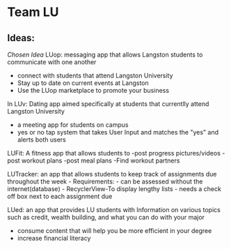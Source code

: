 # Team LU

## Ideas:

*Chosen Idea*
LUop: messaging app that allows Langston students to communicate with one another
 - connect with students that attend Langston University 
 - Stay up to date on current events at Langston
 - Use the LUop marketplace to promote your business

In LUv: Dating app aimed specifically at students that currentlly attend Langston University
 - a meeting app for students on campus
 - yes or no tap system that takes User Input and matches the "yes" and alerts both users

LUFit: A fitness app that allows students to 
 -post progress pictures/videos
 -post workout plans
 -post meal plans
 -Find workout partners
   
LUTracker: an app that allows students to keep track of assignments due throughout the week
    - Requirements:
        - can be assessed without the internet(database)
        - RecyclerView-To display lengthy lists
        - needs a check off box next to each assignment due
   
LUed: an app that provides LU students with Information on various topics such as credit, wealth building, and what you can do with your major
 - consume content that will help you be more efficient in your degree
 - increase financial literacy
 
        
